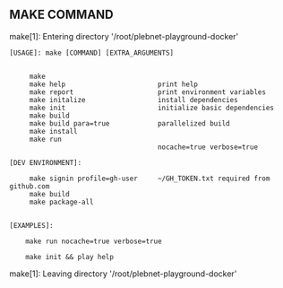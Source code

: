 ## MAKE COMMAND
make[1]: Entering directory '/root/plebnet-playground-docker'

	[USAGE]: make [COMMAND] [EXTRA_ARGUMENTS]	


		 make 
		 make help                       print help
		 make report                     print environment variables
		 make initalize                  install dependencies
		 make init                       initialize basic dependencies
		 make build
		 make build para=true            parallelized build
		 make install
		 make run
		                                 nocache=true verbose=true

	[DEV ENVIRONMENT]:	

		 make signin profile=gh-user     ~/GH_TOKEN.txt required from github.com
		 make build
		 make package-all


	[EXAMPLES]:

		make run nocache=true verbose=true

		make init && play help
	
make[1]: Leaving directory '/root/plebnet-playground-docker'
